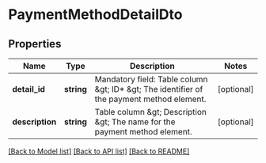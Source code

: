 # PaymentMethodDetailDto

## Properties
Name | Type | Description | Notes
------------ | ------------- | ------------- | -------------
**detail_id** | **string** | Mandatory field: Table column &amp;gt; ID* &amp;gt; The identifier of the payment method element. | [optional] 
**description** | **string** | Table column &amp;gt; Description &amp;gt; The name for the payment method element. | [optional] 

[[Back to Model list]](../README.md#documentation-for-models) [[Back to API list]](../README.md#documentation-for-api-endpoints) [[Back to README]](../README.md)


